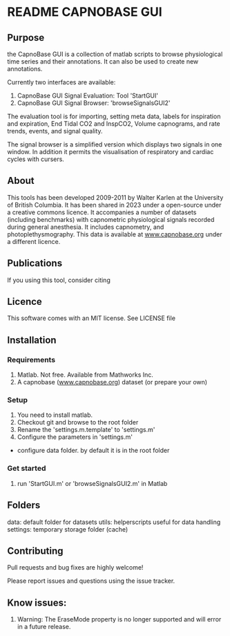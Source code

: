 # README CAPNOBASE GUI

## Purpose
the CapnoBase GUI is a collection of matlab scripts to browse physiological time series and their annotations. 
It can also be used to create new annotations.

Currently two interfaces are available:


1. CapnoBase GUI Signal Evaluation: Tool 'StartGUI'
2. CapnoBase GUI Signal Browser: 'browseSignalsGUI2'

The evaluation tool is for importing, setting meta data, labels for inspiration and expiration, End Tidal CO2 and InspCO2, Volume capnograms, and rate trends, events, and signal quality.

The signal browser is a simplified version which displays two signals in one window. In addition it permits the visualisation of respiratory and cardiac cycles with cursers. 


## About
This tools has been developed 2009-2011 by Walter Karlen at the University of British Columbia.
It has been shared in 2023 under a open-source under a creative commons licence.
It accompanies a number of datasets (including benchmarks) with capnometric physiological signals recorded during general anesthesia. 
It includes capnometry, and photoplethysmography. 
This data is available at www.capnobase.org under a different licence. 

## Publications
If you using this tool, consider citing 

## Licence
This software comes with an MIT license. See LICENSE file

## Installation

### Requirements

1. Matlab. Not free. Available from Mathworks Inc.
2. A capnobase (www.capnobase.org) dataset (or prepare your own)

### Setup

1. You need to install matlab. 
2. Checkout git and browse to the root folder
3. Rename the 'settings.m.template' to 'settings.m'
4. Configure the parameters in 'settings.m'
- configure data folder. by default it is in the root folder

### Get started
1. run 'StartGUI.m' or 'browseSignalsGUI2.m' in Matlab

## Folders
data: default folder for datasets
utils: helperscripts useful for data handling
settings: temporary storage folder (cache)


## Contributing
Pull requests and bug fixes are highly welcome!

Please report issues and questions using the issue tracker.

## Know issues:

1. Warning: The EraseMode property is no longer supported and will error in a future release. 

